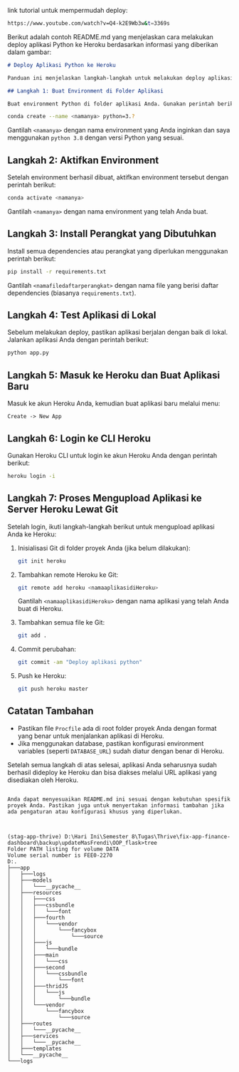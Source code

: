 link tutorial untuk mempermudah deploy:

```bash
https://www.youtube.com/watch?v=Q4-k2E9Wb3w&t=3369s
```

Berikut adalah contoh README.md yang menjelaskan cara melakukan deploy aplikasi Python ke Heroku berdasarkan informasi yang diberikan dalam gambar:

```markdown
# Deploy Aplikasi Python ke Heroku

Panduan ini menjelaskan langkah-langkah untuk melakukan deploy aplikasi Python ke Heroku.

## Langkah 1: Buat Environment di Folder Aplikasi

Buat environment Python di folder aplikasi Anda. Gunakan perintah berikut:
```

```bash
conda create --name <namanya> python=3.?
```

Gantilah `<namanya>` dengan nama environment yang Anda inginkan dan saya menggunakan `python 3.8` dengan versi Python yang sesuai.

## Langkah 2: Aktifkan Environment

Setelah environment berhasil dibuat, aktifkan environment tersebut dengan perintah berikut:

```bash
conda activate <namanya>
```

Gantilah `<namanya>` dengan nama environment yang telah Anda buat.

## Langkah 3: Install Perangkat yang Dibutuhkan

Install semua dependencies atau perangkat yang diperlukan menggunakan perintah berikut:

```bash
pip install -r requirements.txt
```

Gantilah `<namafiledaftarperangkat>` dengan nama file yang berisi daftar dependencies (biasanya `requirements.txt`).

## Langkah 4: Test Aplikasi di Lokal

Sebelum melakukan deploy, pastikan aplikasi berjalan dengan baik di lokal. Jalankan aplikasi Anda dengan perintah berikut:

```bash
python app.py
```

## Langkah 5: Masuk ke Heroku dan Buat Aplikasi Baru

Masuk ke akun Heroku Anda, kemudian buat aplikasi baru melalui menu:

```plaintext
Create -> New App
```

## Langkah 6: Login ke CLI Heroku

Gunakan Heroku CLI untuk login ke akun Heroku Anda dengan perintah berikut:

```bash
heroku login -i
```

## Langkah 7: Proses Mengupload Aplikasi ke Server Heroku Lewat Git

Setelah login, ikuti langkah-langkah berikut untuk mengupload aplikasi Anda ke Heroku:

1. Inisialisasi Git di folder proyek Anda (jika belum dilakukan):

   ```bash
   git init heroku
   ```

2. Tambahkan remote Heroku ke Git:

   ```bash
   git remote add heroku <namaaplikasidiHeroku>
   ```

   Gantilah `<namaaplikasidiHeroku>` dengan nama aplikasi yang telah Anda buat di Heroku.

3. Tambahkan semua file ke Git:

   ```bash
   git add .
   ```

4. Commit perubahan:

   ```bash
   git commit -am "Deploy aplikasi python"
   ```

5. Push ke Heroku:

   ```bash
   git push heroku master
   ```

## Catatan Tambahan

- Pastikan file `Procfile` ada di root folder proyek Anda dengan format yang benar untuk menjalankan aplikasi di Heroku.
- Jika menggunakan database, pastikan konfigurasi environment variables (seperti `DATABASE_URL`) sudah diatur dengan benar di Heroku.

Setelah semua langkah di atas selesai, aplikasi Anda seharusnya sudah berhasil dideploy ke Heroku dan bisa diakses melalui URL aplikasi yang disediakan oleh Heroku.
```

Anda dapat menyesuaikan README.md ini sesuai dengan kebutuhan spesifik proyek Anda. Pastikan juga untuk menyertakan informasi tambahan jika ada pengaturan atau konfigurasi khusus yang diperlukan.



(stag-app-thrive) D:\Hari Ini\Semester 8\Tugas\Thrive\fix-app-finance-dashboard\backup\updateMasFrendi\OOP_flask>tree
Folder PATH listing for volume DATA
Volume serial number is FEE0-2270
D:.
├───app
│   ├───logs
│   ├───models
│   │   └───__pycache__
│   ├───resources
│   │   ├───css
│   │   ├───cssbundle
│   │   │   └───font
│   │   ├───fourth
│   │   │   └───vendor
│   │   │       └───fancybox
│   │   │           └───source
│   │   ├───js
│   │   │   └───bundle
│   │   ├───main
│   │   │   └───css
│   │   ├───second
│   │   │   └───cssbundle
│   │   │       └───font
│   │   ├───thridJS
│   │   │   └───js
│   │   │       └───bundle
│   │   └───vendor
│   │       └───fancybox
│   │           └───source
│   ├───routes
│   │   └───__pycache__
│   ├───services
│   │   └───__pycache__
│   ├───templates
│   └───__pycache__
└───logs


